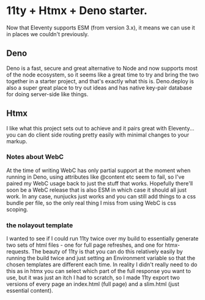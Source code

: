 # 11ty + Htmx + Deno starter.

Now that Eleventy supports ESM (from version 3.x), it means we can use it in places we couldn't previously.

## Deno

Deno is a fast, secure and great alternative to Node and now supports most of the node ecosystem, so it seems like a great time to try and bring the two together in a starter project, and that's exactly what this is. Deno.deploy is also a super great place to try out ideas and has native key-pair database for doing server-side like things.

## Htmx

I like what this project sets out to achieve and it pairs great with Eleventy... you can do client side routing pretty easily with minimal changes to your markup.

### Notes about WebC

At the time of writing WebC has only partial support at the moment when running in Deno, using attributes like @content etc seem to fail, so I've paired my WebC usage back to just the stuff that works. Hopefully there'll soon be a WebC release that is also ESM in which case it should all just work. In any case, nunjucks just works and you can still add things to a css bundle per file, so the only real thing I miss from using WebC is css scoping.

### the nolayout template

I wanted to see if I could run 11ty twice over my build to essentially generate two sets of html files - one for full page refreshes, and one for htmx-requests. The beauty of 11ty is that you can do this relatively easily by running the build twice and just setting an Environment variable so that the chosen templates are different each time. In reality I didn't really need to do this as in htmx you can select which part of the full response you want to use, but it was just an itch I had to scratch, so I made 11ty export two versions of every page an index.html (full page) and a slim.html (just essential content).

